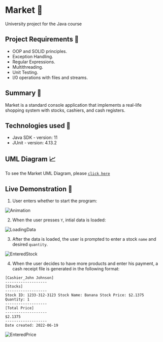 # Market 🏪
University project for the Java course

## Project Requirements 📍

* OOP and SOLID principles.
* Exception Handling.
* Regular Expressions.
* Multithreading.
* Unit Testing.
* I/0 operations with files and streams.

## Summary 📝
Market is a standard console application that implements a real-life shopping system with stocks, cashiers, and cash registers.

## Technologies used 🔨
* Java SDK - version: 11
* JUnit - version: 4.13.2

## UML Diagram 📈

To see the Market UML Diagram, please [`click here`](https://viewer.diagrams.net/?tags=%7B%7D&target=blank&highlight=0000ff&edit=_blank&layers=1&nav=1&title=MarketUMLDiagram.drawio#R7V1Zc9s4Ev41rvI8OCWQ1PVoy54kVU7GG2dndx4REZYwpgiFhGwrv34aBMAL4CGZlL21rEpVRBAAge7G1wca8Jm72Lx8jPB2%2FYX5JDhzRv7LmXt95jgOGo3hP1GylyXj6VwWrCLqyyKUFdzTX0QVjlTpjvokLlTkjAWcbouFSxaGZMkLZTiK2HOx2gMLil%2Fd4hUxCu6XODBL%2F0N9vpalM2ealX8idLXWX0YTNb8N1pXVTOI19tlzrsi9OXMXEWNc%2Ftq8LEggiKfpItv9XvE2HVhEQt6mweX9%2FlPw6c9f%2BI%2FHv59vb%2B7Dp48%2FLxR3nnCwUxP%2BgqNHwtWQ%2BV7TIX6mmwCH8HT1wEJ%2Br94geMYBXYXwewkDIREUPJGIUyDhpXrB2RZKl2sa%2BLd4z3ZiuDHHy0f9dLVmEf0F3eJA9QmvI66kwZkUatyLllA8gtKIxFDnTtMAlYq%2B4JdCxVscc1WwZEGAtzH9kU5jg6MVDa8Y52yjKpkkVlQXMyQvuSJF8o%2BEbQiP9lBFvb2YKvYr%2BUdj9fycSZM382TZOidJEy03WEnwKu07%2Fdw3kHgcrmAKB31PV8l%2FDohc%2BBoOgJch5uSK7UI%2FzksW%2FMjNNCtK5O0A2ZsYsreN6BN8UqxTSgL4qnt5JgbmIsmNKwEkJKBAfuLfc7Z8lFVGtxQY60wCIUtJOTyseNKm1DwGADiu5RLH629kBfVJZGm8yL2u7YNam6dvbE3Tn9vdj4Aua%2BkDYvy4296RSCzHBNzEp2jILZRcRgTHpFVdvI%2B%2Fs5uXLY1qanEG6xOEktAtX4DcwEQuk3olMIG1w5NFHrFHsmABA9S4DplEFxoEpSINMAF54JXwEm%2Fxkoar26TOtZeVfFNCLooYtH0IEhReU98noYAGGDTHEgcSGjMYcrIKxlfwD9bKYvRhfDaGgS%2FgGWXP8E9Uj2CuIcwF0wQlgKT8mcTcih%2B1INwMKvviYm3CEKQLbRhSWM6Hrt2psXYNJgc0YZ5kstad6CgOb4BXAclY%2Bl1w%2FPoCGWx3Tba7FhYH%2BAcJ7lhMOWWi%2F0jWLbH%2BzbiLWqqIWU%2FMnZnArHEHPrBmduBZAzQsJIqd%2FwbPEiaeGHyqAsMTvIW61RVXhN%2FvNgBp%2B9pqRAwVFEfS4V1El%2BQ8%2BVnXBvt%2BHrLP1dCrmmQQnOqoGlrQWEKlfw5So7r8AWYrwaFtjteSHvtk0AsW81hP94qursmSbsAwstEmVWZ3EXugvGUrHOCIklh8qKFF%2BhOapWrP7PFLSefoXm06IpluWfE0NFC8SalS1ru0RuWq5qnmruqjUXeLgee0YOMcC2aK1obVDTJe1tRNf8bV%2FIgt%2FMik0LoWYitPWjTK06O5%2BveceSBnCURcOGeXI0N5DBbCa3XIrJ0O8UZOT1pEazHDt0woOfiX3fiXE7fo741d03iwOnzIPcq%2FHM%2BL30v7zn0Pjd6Hg4mQIYEabkbZD8N4STWKdtcqYK2iqypjJJH3aqOkordVCTar7KCK5hVWzrFzKxhur5uV1a4btECdFkgR9TWOoh0MRn05iloP5bhK%2FBXR%2BA5EWbMVC3Fwk5UCqQESiK8IndW5ZYnjJ9D0bzCA9grA8Y4zAeF8o%2BEd6Bjt%2Fyt8xNGH0WimS%2F4SPX6Yo4kuuNb4LZ%2F2%2BSewhCjQQGicerCO2Q5spjoaKOKCzgHBb3a8BIFquRuRAHNYiIVhVOL4ZRThfa6CEtys5zuW2JlpCNEp6ZSpOynJgeyyW7D2DLBWADNYCt1Eoj2nyNb5zGIqzCzoMD7OVEClz83Nz72TSDQyt0EaIq1lf9%2BXWuyeR6BJjNch3pDaCkqv7hNzodGH%2F7nDIad8X%2B1PxjDpdn0tgbArFqm%2BFvrJiLAkPt61CHxI75nBqkoeB51dr7O91uu0RmfbViWa9KazzZ0Zg81DdPdY%2FiILDloZ3Fd4F5nB%2B6b4rrHPI3FMG%2B8WVGuKHJoBsM9%2BTXeqzlcA0uZa13k0bRcT%2FZeC1Iao3r3G1Xa9ajjVtSvhFerepAibRigzjD0gBGiG3YCwklYN4bmEuK1qFgmc0aChWUrk5lBhSjn9o6F%2Bjnop2X4rVBzUVNcwZkYYrTDmur1FGOdv71t6Rd8SOePT%2Bpazlq6ljoW9sW85ceYFp2Cs0qV6dS2135NTeBkSD95lR3lO46K7h0aeJTI8sQDEtMa7fBU%2BOGb898anav9hkdMOX1mYvRgURR2OOF3EIK1i4PXlzmjBfCM1MfrgTZy8lkCgNtIap9ESzrilmngfEUg09gpYMi%2Bnth5WvyetYgaNinkEg2bpKG7ZHLZ0Dw5bvk6xHJ662lka6ivyXw9JI43yaRoNGZ8y%2BahFqFHuPSpXWKftWGk0KOFaJdxFxqh1zaDetLAzpIz2yF9kScOwMrivoKJzeNKoZc9CJhbkMWRRCW3dZGo%2B0FAi6dW%2BZfwLmHf5hGkghOO8aXQ1SZ9pJxLI67tqrx90wsgd3m9Ayi43SZ5d0ziPzP80v53P%2Fm8KphYzHo9IqGyXNppFX02VU6BYZQ7toI26RiszdmhFK3fcV%2BzQedvYoSV06EzmJ3YK9XnKxtjhtGuv8FWs896WdeC%2Bo3mRdXP3xP6825Z1nfvzr%2BKcawbkUlAevOVOvGUPlUIhNm%2FZO6m3rPd%2FCpb%2FIb7oa7NrYnHgZd%2Fsn%2B4iQXhlOLWziwantbWZ4LaX5Rqn1Sa6%2FTmtrjs4rf3x1%2Bq02hjcl9PqmjmnBzqt24gtSRwrzCh6rqd0YxNVaI6i9mwlqPvFGoerthkcwmUTI%2F8cPrBog4VM1fuVFXAsDppxohzFrpz9N0gzSs5R7ltmAhV0S9tTl%2FWn%2FLrP61Ezap3QU5pVRbtBLXYNmxbv2Qab%2FXnPrn3vazjZ16ElP2%2BRru%2FaTtr1x3VLXnByrqtjLTgARi1gdLL50%2BaIZncRGzMBS6n%2FAS26QotRES0QGk8NrlvzbpxRX46%2FZzl%2Fm98J%2FtrkuEtL0f8jrEuITmyRkl1a26vas7aejhmgpw560nXcefJXbxcVebbg0%2BDBd8ReZLmqyM7fvthrBmi6P8si82Gw%2FzsN2jhSzxHlJKlbVWtAma7F0PSI7GLYl2nsmZEkIQGDQ9ShiYMc51gbB%2FVn45iecFeAMaBELUp0cbDWfh6ht0R0ZDD1pDkHZ4VN66aDSpUrtnl3WqFs4%2B60Dii8k%2B1pHTh5y%2FNkkyKTkOs2sKnjzALtszXyTq%2B%2F98I7Gw7LQJNQsgWuTn7umH5xESd8EajrzbYv2UsdmdL3YY8%2BgceKo%2BV6r%2FuFccqudSaeHbBzrG5U76n7kCjZSnwVECoESY5dafl2aiGxOGQzd9KNXk7v%2BNFn%2Btrm5%2Felk8e2VGPJM1Bv4fGy8G9OA3HvRiYAsr%2F%2FcwEoXzmeXl2e17TuKSVganr9N%2BFKuPmDMV6UAeR0IwMaf9M9Kn0kq9E0R70JQc2tPu1iA9EuHHz4onXeLDr1C%2FJ%2FJ3KoVdZbWoNpyV%2BqxEvvsjvEHGy93hvNw%2BmkpXmoF987MQ%2Bn5talNOwGtdCrWrhwy9cCzCxJX%2BlVcQXFMO9NMcz7VAztE7eMTSwQgtp77vPXr8bnUoDr6udutW1TvXRZrLXJoPYOUnuT1gum5vY36%2Bro7fa3mblr%2ByfwzcccODngZD846ZWuXEVTG0zafCg06wsmZ6%2FOjn2ScgNkF3mM4bneW1uUftSBEo2%2FklViIahN%2BpbpiVm7zyB%2FKxLV3Tp2NGZvMF%2Bujemd6W3E8inQAT0PQc9Z%2B2VUg57WRTPuDT3f351k06Ouu%2B7OZ5i1vXxG22XvxGeYVf1xxFuG%2FeHIWo8%2BQymgmKWoNVpFvd0lNrNc%2BXKYMkx2eb%2BQOBZ%2FW6de7x2tjgKQzMuQqsMZg%2BF%2BvOrpIsnWLqK9HVabm7lQ38hW5I4NFx2eznIHrGppufd24HZu7n%2BBT78LcHTzsgXCxSKXcJCHU8lDW0%2BuP3kw7%2BZReigexOBUYoAs16F2JQbwmP0dcXm%2FYfbX2N2bfwA%3D)

## Live Demonstration 🎥

1. User enters whether to start the program:

![Animation](https://user-images.githubusercontent.com/63510557/174492057-23301dc0-53af-4022-a52e-0696b718379a.gif)

2. When the user presses `Y`, intial data is loaded:

![LoadingData](https://user-images.githubusercontent.com/63510557/174492305-b82a8027-9364-45e0-88f4-16747e46010b.gif)

3. After the data is loaded, the user is prompted to enter a stock `name` and desired `quantity`.


![EnteredStock](https://user-images.githubusercontent.com/63510557/174492495-d666b808-824a-494e-be14-cf78be78dcc2.gif)

4. When the user decides to have more products and enter his payment, a cash receipt file is generated in the following format:

```
[Cashier_John Johnson]
-------------------
[Stocks]
-------------------
Stock ID: 1233-312-3123 Stock Name: Banana Stock Price: $2.1375 Quantity: 1
-------------------
[Total Price]
-------------------
$2.1375
-------------------
Date created: 2022-06-19
```
![EnteredPrice](https://user-images.githubusercontent.com/63510557/174492803-2ff0296d-f637-440c-a11c-1bdc929cb977.gif)



